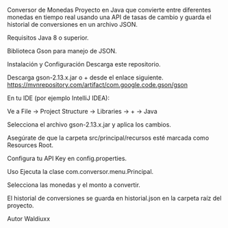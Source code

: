 Conversor de Monedas
Proyecto en Java que convierte entre diferentes monedas en tiempo real usando una API de tasas de cambio y guarda el historial de conversiones en un archivo JSON.

Requisitos
Java 8 o superior.

Biblioteca Gson para manejo de JSON.

Instalación y Configuración
Descarga este repositorio.

Descarga gson-2.13.x.jar o + desde el enlace siguiente.
https://mvnrepository.com/artifact/com.google.code.gson/gson

En tu IDE (por ejemplo IntelliJ IDEA):

Ve a File → Project Structure → Libraries → + → Java

Selecciona el archivo gson-2.13.x.jar y aplica los cambios.

Asegúrate de que la carpeta src/principal/recursos esté marcada como Resources Root.

Configura tu API Key en config.properties.

Uso
Ejecuta la clase com.conversor.menu.Principal.

Selecciona las monedas y el monto a convertir.

El historial de conversiones se guarda en historial.json en la carpeta raíz del proyecto.

Autor
Waldiuxx
